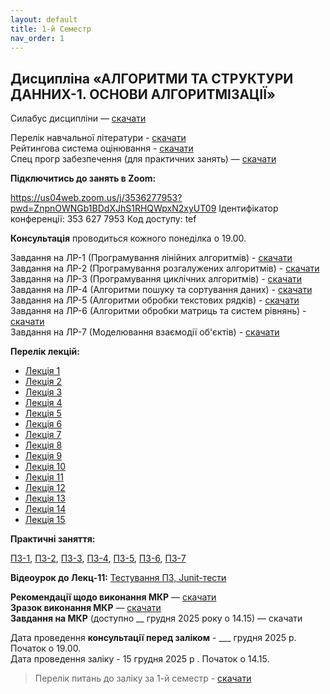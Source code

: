 ```yaml
---
layout: default
title: 1-й Семестр
nav_order: 1
---
```


## Дисципліна «АЛГОРИТМИ ТА СТРУКТУРИ ДАННИХ-1. ОСНОВИ АЛГОРИТМІЗАЦІЇ»

Силабус дисципліни — [скачати](https://www.dropbox.com/scl/fi/isbe8wer8fgaiegl6hnb7/1_-_F2_-_1.pdf?rlkey=0lhsld6r5atvde4rdiegkxg05&dl=0)

Перелік навчальної літератури - [скачати](https://www.dropbox.com/s/cm5mkvk83mr4obv/%D0%90%D0%A1%D0%94-1_%D0%A1%D0%BF%D0%B8%D1%81%D0%BE%D0%BA%20%D0%BB%D1%96%D1%82%D0%B5%D1%80%D0%B0%D1%82%D1%83%D1%80%D0%B8.pdf?dl=0)  
Рейтингова система оцінювання - [скачати](https://www.dropbox.com/s/lbv9otxfkwlxy2v/%D0%90%D0%A1%D0%94-1_%D0%A0%D0%A1%D0%9E.pdf?dl=0)  
Спец прогр забезпечення (для практичних занять) — [скачати](https://www.dropbox.com/s/9qw3f56ougvmhz4/%D0%90%D0%A1%D0%94-1_%D0%A1%D0%BF%D0%B5%D1%86%20%D0%9F%D0%97%20%D0%B4%D0%BB%D1%8F%20%D0%B7%D0%B0%D0%BD%D1%8F%D1%82%D1%8C.pdf?dl=0)  

**Підключитись до занять в Zoom:**

https://us04web.zoom.us/j/3536277953?pwd=ZnpnOWNGb1BDdXJhS1RHQWpxN2xyUT09
Ідентифікатор конференції: 353 627 7953
Код доступу: tef

**Консультація** проводиться кожного понеділка о 19.00.

Завдання на ЛР-1 (Програмування лінійних алгоритмів) - [скачати](https://www.dropbox.com/s/n855q14qz1ifu2q/%D0%90%D0%A1%D0%94-1_%D0%9B%D0%A0-1.pdf?dl=0)  
Завдання на ЛР-2 (Програмування розгалужених алгоритмів) - [скачати](https://www.dropbox.com/s/9dbrqhjhtw1l2qt/%D0%90%D0%A1%D0%94-1_%D0%9B%D0%A0-2.pdf?dl=0)  
Завдання на ЛР-3 (Програмування циклічних алгоритмів)  - [скачати](https://www.dropbox.com/s/t5nlxxr2rive45g/%D0%90%D0%A1%D0%94-1_%D0%9B%D0%A0-3.pdf?dl=0)  
Завдання на ЛР-4 (Алгоритми пошуку та сортування даних)  - [скачати](https://www.dropbox.com/s/nibaiefqi2yac56/%D0%90%D0%A1%D0%94-1_%D0%9B%D0%A0-4.pdf?dl=0)  
Завдання на ЛР-5 (Алгоритми обробки текстових рядків)  - [скачати](https://www.dropbox.com/scl/fi/aj299z4ji91nup1jdifb6/1_-5.pdf?rlkey=nkslv5gqb0xvgrrlshaegdon5&dl=0)  
Завдання на ЛР-6 (Алгоритми обробки матриць та систем рівнянь)  - [скачати](https://www.dropbox.com/scl/fi/by6ry6dljko88pgy70uky/1_-6.pdf?rlkey=bcpwz1qcvrxs31ccrq50uy16d&dl=0)  
Завдання на ЛР-7 (Моделювання взаємодії об'єктів)  - [скачати](https://www.dropbox.com/scl/fi/u9d37oiy8w5kwwwoo7hxb/1_-7.pdf?rlkey=g1m34fpit8vfs6ccmps0vzgup&dl=0)  

**Перелік лекцій:**

- [Лекція 1](https://www.dropbox.com/s/56cnypjlvh18en5/%D0%90%D0%A1%D0%94-1_%D0%9B%D0%B5%D0%BA%D1%86%D1%96%D1%8F-1.pdf?dl=0)
- [Лекція 2](https://www.dropbox.com/s/9wx7p7zfy5z79jb/%D0%90%D0%A1%D0%94-1_%D0%9B%D0%B5%D0%BA%D1%86%D1%96%D1%8F-2.pdf?dl=0)
- [Лекція 3](https://www.dropbox.com/s/mfh6neg219qecfg/%D0%90%D0%A1%D0%94-1_%D0%9B%D0%B5%D0%BA%D1%86%D1%96%D1%8F-3.pdf?dl=0)
- [Лекція 4](https://www.dropbox.com/s/l6rqew662xd0qsa/%D0%90%D0%A1%D0%94-1_%D0%9B%D0%B5%D0%BA%D1%86%D1%96%D1%8F-4.pdf?dl=0)
- [Лекція 5](https://www.dropbox.com/s/xj7n3khklf20a7c/%D0%90%D0%A1%D0%94-1_%D0%9B%D0%B5%D0%BA%D1%86%D1%96%D1%8F-5.pdf?dl=0)
- [Лекція 6](https://www.dropbox.com/s/umt9vfezewgw0xl/%D0%90%D0%A1%D0%94-1_%D0%9B%D0%B5%D0%BA%D1%86%D1%96%D1%8F-6.pdf?dl=0)
- [Лекція 7](https://www.dropbox.com/s/4mx00392z65zvrh/%D0%90%D0%A1%D0%94-1_%D0%9B%D0%B5%D0%BA%D1%86%D1%96%D1%8F-7.pdf?dl=0)
- [Лекція 8](https://www.dropbox.com/s/ivac7t3039lzhsk/%D0%90%D0%A1%D0%94-1_%D0%9B%D0%B5%D0%BA%D1%86%D1%96%D1%8F-8.pdf?dl=0)
- [Лекція 9](https://www.dropbox.com/s/npue4nws4yufhjr/%D0%90%D0%A1%D0%94-1_%D0%9B%D0%B5%D0%BA%D1%86%D1%96%D1%8F-9.pdf?dl=0)
- [Лекція 10](https://www.dropbox.com/s/3eknn2yz14s3ple/%D0%90%D0%A1%D0%94-1_%D0%9B%D0%B5%D0%BA%D1%86%D1%96%D1%8F-10.pdf?dl=0)
- [Лекція 11](https://www.dropbox.com/s/zp1x0gaei4e1c01/%D0%90%D0%A1%D0%94-1_%D0%9B%D0%B5%D0%BA%D1%86%D1%96%D1%8F-11.pdf?dl=0)
- [Лекція 12](https://www.dropbox.com/s/lcg3p5g037bqb1b/%D0%90%D0%A1%D0%94-1_%D0%9B%D0%B5%D0%BA%D1%86%D1%96%D1%8F-12.pdf?dl=0)
- [Лекція 13](https://www.dropbox.com/scl/fi/nhac6md9fylygcld99aff/1_-13.pdf?rlkey=3m5cndjcyhhsor0whauiwz3jc&dl=0)
- [Лекція 14](https://www.dropbox.com/scl/fi/8v5mij1e5x2rsvw4kaioi/1_-14.pdf?rlkey=8h592oiw4xlrz1mxy0y3qji6r&dl=0)
- [Лекція 15](https://www.dropbox.com/s/u45kwvo073lovri/%D0%90%D0%A1%D0%94-1_%D0%9B%D0%B5%D0%BA%D1%86%D1%96%D1%8F-13.pdf?dl=0)

**Практичні заняття:**

[ПЗ-1](https://www.dropbox.com/s/neuapcxplgq4j89/%D0%90%D0%A1%D0%94-1_%D0%9F%D0%97-1.pdf?dl=0),
[ПЗ-2](https://www.dropbox.com/s/9h9fbr75fgrso7c/%D0%90%D0%A1%D0%94-1_%D0%9F%D0%97-2.pdf?dl=0),
[ПЗ-3](https://www.dropbox.com/s/1t9hmc5z20fpgze/%D0%90%D0%A1%D0%94-1_%D0%9F%D0%97-3.pdf?dl=0),
[ПЗ-4](https://www.dropbox.com/s/cdx5zccmo14qs4j/%D0%90%D0%A1%D0%94-1_%D0%9F%D0%97-4.pdf?dl=0),
[ПЗ-5](https://www.dropbox.com/s/g0hrjex69echgrq/%D0%90%D0%A1%D0%94-1_%D0%9F%D0%97-5%20.pdf?dl=0),
[ПЗ-6](https://www.dropbox.com/s/v863qsqo7jft5ms/%D0%90%D0%A1%D0%94-1_%D0%9F%D0%97-6.pdf?dl=0),
[ПЗ-7](https://www.dropbox.com/scl/fi/0eb8agp5d5og8laqc6l58/1_-7.pdf?rlkey=1w4gxn4afnz73i43qthai5gip&dl=0)


**Відеоурок до Лекц-11:** [Тестування ПЗ, Junit-тести ](https://www.dropbox.com/s/5cgyj9p86exrlwk/%D0%90%D0%A1%D0%94-1_%D0%A2%D0%B5%D1%81%D1%82%D1%83%D0%B2%D0%B0%D0%BD%D0%BD%D1%8F%20%D0%9F%D0%97%20%20Junit-%D1%82%D0%B5%D1%81%D1%82%D0%B8.mp4?dl=0)


**Рекомендації щодо виконання МКР** — [скачати](https://www.dropbox.com/scl/fi/d524qsn1ef3u9uc5pm4wv/1_-_.pdf?rlkey=ii8ihykxramn2fkux5pkufp8w&dl=0)    
**Зразок виконання МКР** — [скачати](https://www.dropbox.com/scl/fi/fnmm08biy6meyx0y8zkkf/1_-_-50_.pdf?rlkey=3nlv7eh84dsr7ba1bp2njlgq2&dl=0)  
**Завдання на МКР** (доступно __ грудня 2025 року о 14.15) — скачати  

Дата проведення **консультації перед заліком** - ___ грудня 2025 р. Початок о 19.00.    
Дата проведення заліку - 15 грудня 2025 р . Початок о 14.15.  

> Перелік питань до заліку за 1-й семестр - [скачати](https://www.dropbox.com/scl/fi/f9m7vbgc5yrswm0xdc1up/1_.pdf?rlkey=mcl1leght60ids1epvbb8aylh&dl=0)
